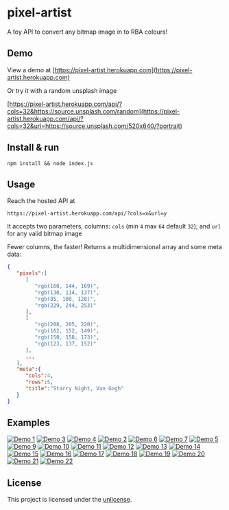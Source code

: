 # pixel-artist

A toy API to convert any bitmap image in to RBA colours!

## Demo

View a demo at [https://pixel-artist.herokuapp.com](https://pixel-artist.herokuapp.com)

Or try it with a random unsplash image

[https://pixel-artist.herokuapp.com/api/?cols=32&https://source.unsplash.com/random](https://pixel-artist.herokuapp.com/api/?cols=32&url=https://source.unsplash.com/520x640/?portrait)

## Install & run

```
npm install && node index.js
```

## Usage

Reach the hosted API at

```
https://pixel-artist.herokuapp.com/api/?cols=x&url=y
```

It accepts two parameters, columns: `cols` (min `4` max `64` default `32`); and `url` for any valid bitmap image

Fewer columns, the faster! Returns a multidimensional array and some meta data:

```json
{
   "pixels":[
      [
         "rgb(160, 144, 169)",
         "rgb(130, 114, 137)",
         "rgb(85, 108, 128)",
         "rgb(229, 244, 253)"
      ],
      [
         "rgb(208, 205, 220)",
         "rgb(162, 152, 149)",
         "rgb(150, 158, 173)",
         "rgb(123, 137, 152)"
      ],
      ...
   ],
   "meta":{
      "cols":4,
      "rows":5,
      "title":"Starry Night, Van Gogh"
   }
}
```

## Examples

[![Demo 1](public/screengrabs/thumbs/demo_1.png)](public/screengrabs/demo_1.png)
[![Demo 3](public/screengrabs/thumbs/demo_3.png)](public/screengrabs/demo_3.png)
[![Demo 4](public/screengrabs/thumbs/demo_4.png)](public/screengrabs/demo_4.png)
[![Demo 2](public/screengrabs/thumbs/demo_2.png)](public/screengrabs/demo_2.png)
[![Demo 6](public/screengrabs/thumbs/demo_6.png)](public/screengrabs/demo_6.png)
[![Demo 7](public/screengrabs/thumbs/demo_7.png)](public/screengrabs/demo_7.png)
[![Demo 5](public/screengrabs/thumbs/demo_5.png)](public/screengrabs/demo_5.png)
[![Demo 9](public/screengrabs/thumbs/demo_9.png)](public/screengrabs/demo_9.png)
[![Demo 10](public/screengrabs/thumbs/demo_10.png)](public/screengrabs/demo_10.png)
[![Demo 11](public/screengrabs/thumbs/demo_11.png)](public/screengrabs/demo_11.png)
[![Demo 12](public/screengrabs/thumbs/demo_12.png)](public/screengrabs/demo_12.png)
[![Demo 13](public/screengrabs/thumbs/demo_13.png)](public/screengrabs/demo_13.png)
[![Demo 14](public/screengrabs/thumbs/demo_14.png)](public/screengrabs/demo_14.png)
[![Demo 15](public/screengrabs/thumbs/demo_15.png)](public/screengrabs/demo_15.png)
[![Demo 16](public/screengrabs/thumbs/demo_16.png)](public/screengrabs/demo_16.png)
[![Demo 17](public/screengrabs/thumbs/demo_17.png)](public/screengrabs/demo_17.png)
[![Demo 18](public/screengrabs/thumbs/demo_18.png)](public/screengrabs/demo_18.png)
[![Demo 19](public/screengrabs/thumbs/demo_19.png)](public/screengrabs/demo_19.png)
[![Demo 20](public/screengrabs/thumbs/demo_20.png)](public/screengrabs/demo_20.png)
[![Demo 21](public/screengrabs/thumbs/demo_21.png)](public/screengrabs/demo_21.png)
[![Demo 22](public/screengrabs/thumbs/demo_22.png)](public/screengrabs/demo_22.png)

## License

This project is licensed under the [unlicense](https://unlicense.org/).
